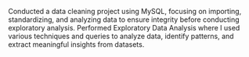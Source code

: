 Conducted a data cleaning project using MySQL, focusing on importing, standardizing, and analyzing data to ensure integrity before conducting exploratory analysis. Performed Exploratory Data Analysis where I used various techniques and queries to analyze data, identify patterns, and extract meaningful insights from datasets.
